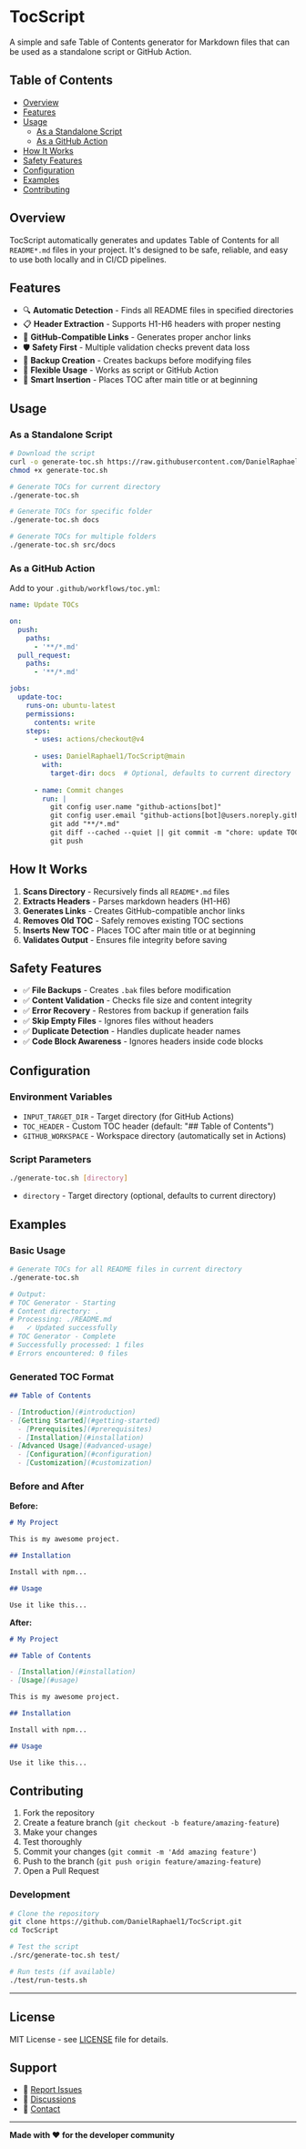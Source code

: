 # TocScript

A simple and safe Table of Contents generator for Markdown files that can be used as a standalone script or GitHub Action.

## Table of Contents

- [Overview](#overview)
- [Features](#features)
- [Usage](#usage)
  - [As a Standalone Script](#as-a-standalone-script)
  - [As a GitHub Action](#as-a-github-action)
- [How It Works](#how-it-works)
- [Safety Features](#safety-features)
- [Configuration](#configuration)
- [Examples](#examples)
- [Contributing](#contributing)

## Overview

TocScript automatically generates and updates Table of Contents for all `README*.md` files in your project. It's designed to be safe, reliable, and easy to use both locally and in CI/CD pipelines.

## Features

- 🔍 **Automatic Detection** - Finds all README files in specified directories
- 📋 **Header Extraction** - Supports H1-H6 headers with proper nesting
- 🔗 **GitHub-Compatible Links** - Generates proper anchor links
- 🛡️ **Safety First** - Multiple validation checks prevent data loss
- 💾 **Backup Creation** - Creates backups before modifying files
- 🎯 **Flexible Usage** - Works as script or GitHub Action
- 📝 **Smart Insertion** - Places TOC after main title or at beginning

## Usage

### As a Standalone Script

```bash
# Download the script
curl -o generate-toc.sh https://raw.githubusercontent.com/DanielRaphael1/TocScript/main/src/generate-toc.sh
chmod +x generate-toc.sh

# Generate TOCs for current directory
./generate-toc.sh

# Generate TOCs for specific folder
./generate-toc.sh docs

# Generate TOCs for multiple folders
./generate-toc.sh src/docs
```

### As a GitHub Action

Add to your `.github/workflows/toc.yml`:

```yaml
name: Update TOCs

on:
  push:
    paths:
      - '**/*.md'
  pull_request:
    paths:
      - '**/*.md'

jobs:
  update-toc:
    runs-on: ubuntu-latest
    permissions:
      contents: write
    steps:
      - uses: actions/checkout@v4
      
      - uses: DanielRaphael1/TocScript@main
        with:
          target-dir: docs  # Optional, defaults to current directory
      
      - name: Commit changes
        run: |
          git config user.name "github-actions[bot]"
          git config user.email "github-actions[bot]@users.noreply.github.com"
          git add "**/*.md"
          git diff --cached --quiet || git commit -m "chore: update TOCs"
          git push
```

## How It Works

1. **Scans Directory** - Recursively finds all `README*.md` files
2. **Extracts Headers** - Parses markdown headers (H1-H6)
3. **Generates Links** - Creates GitHub-compatible anchor links
4. **Removes Old TOC** - Safely removes existing TOC sections
5. **Inserts New TOC** - Places TOC after main title or at beginning
6. **Validates Output** - Ensures file integrity before saving

## Safety Features

- ✅ **File Backups** - Creates `.bak` files before modification
- ✅ **Content Validation** - Checks file size and content integrity
- ✅ **Error Recovery** - Restores from backup if generation fails
- ✅ **Skip Empty Files** - Ignores files without headers
- ✅ **Duplicate Detection** - Handles duplicate header names
- ✅ **Code Block Awareness** - Ignores headers inside code blocks

## Configuration

### Environment Variables

- `INPUT_TARGET_DIR` - Target directory (for GitHub Actions)
- `TOC_HEADER` - Custom TOC header (default: "## Table of Contents")
- `GITHUB_WORKSPACE` - Workspace directory (automatically set in Actions)

### Script Parameters

```bash
./generate-toc.sh [directory]
```

- `directory` - Target directory (optional, defaults to current directory)

## Examples

### Basic Usage

```bash
# Generate TOCs for all README files in current directory
./generate-toc.sh

# Output:
# TOC Generator - Starting
# Content directory: .
# Processing: ./README.md
#   ✓ Updated successfully
# TOC Generator - Complete
# Successfully processed: 1 files
# Errors encountered: 0 files
```

### Generated TOC Format

```markdown
## Table of Contents

- [Introduction](#introduction)
- [Getting Started](#getting-started)
  - [Prerequisites](#prerequisites)
  - [Installation](#installation)
- [Advanced Usage](#advanced-usage)
  - [Configuration](#configuration)
  - [Customization](#customization)
```

### Before and After

**Before:**
```markdown
# My Project

This is my awesome project.

## Installation

Install with npm...

## Usage

Use it like this...
```

**After:**
```markdown
# My Project

## Table of Contents

- [Installation](#installation)
- [Usage](#usage)

This is my awesome project.

## Installation

Install with npm...

## Usage

Use it like this...
```

## Contributing

1. Fork the repository
2. Create a feature branch (`git checkout -b feature/amazing-feature`)
3. Make your changes
4. Test thoroughly
5. Commit your changes (`git commit -m 'Add amazing feature'`)
6. Push to the branch (`git push origin feature/amazing-feature`)
7. Open a Pull Request

### Development

```bash
# Clone the repository
git clone https://github.com/DanielRaphael1/TocScript.git
cd TocScript

# Test the script
./src/generate-toc.sh test/

# Run tests (if available)
./test/run-tests.sh
```

---

## License

MIT License - see [LICENSE](LICENSE) file for details.

## Support

- 🐛 [Report Issues](https://github.com/DanielRaphael1/TocScript/issues)
- 💬 [Discussions](https://github.com/DanielRaphael1/TocScript/discussions)
- 📧 [Contact](mailto:your-email@example.com)

---

**Made with ❤️ for the developer community**
